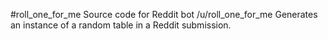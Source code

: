 #roll_one_for_me
Source code for Reddit bot /u/roll_one_for_me
Generates an instance of a random table in a Reddit submission.
